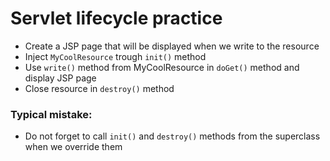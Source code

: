 # Servlet lifecycle practice

- Create a JSP page that will be displayed when we write to the resource
- Inject `MyCoolResource` trough `init()` method
- Use `write()` method from MyCoolResource in `doGet()` method and display JSP page
- Close resource in `destroy()` method

### Typical mistake:

- Do not forget to call `init()` and `destroy()` methods from the superclass when we override them
